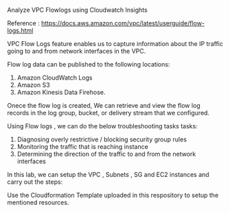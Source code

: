 
Analyze VPC Flowlogs using Cloudwatch Insights

Reference : https://docs.aws.amazon.com/vpc/latest/userguide/flow-logs.html

VPC Flow Logs feature enables us to capture information about the IP traffic going to and from network interfaces in the VPC. 

Flow log data can be published to the following locations: 

1. Amazon CloudWatch Logs
2. Amazon S3 
3. Amazon Kinesis Data Firehose. 

Onece the flow log is created, We can retrieve and view the flow log records in the log group, bucket, or delivery stream that we configured.

Using Flow logs , we can do the below troubleshooting tasks tasks:

1. Diagnosing overly restrictive / blocking security group rules
2. Monitoring the traffic that is reaching instance
3. Determining the direction of the traffic to and from the network interfaces

In this lab, we can setup the VPC , Subnets  , SG and EC2 instances and carry out the steps:

Use the Cloudformation Template uploaded in this respository to setup the mentioned resources.

